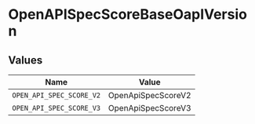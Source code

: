 # OpenAPISpecScoreBaseOapIVersion


## Values

| Name                     | Value                    |
| ------------------------ | ------------------------ |
| `OPEN_API_SPEC_SCORE_V2` | OpenApiSpecScoreV2       |
| `OPEN_API_SPEC_SCORE_V3` | OpenApiSpecScoreV3       |